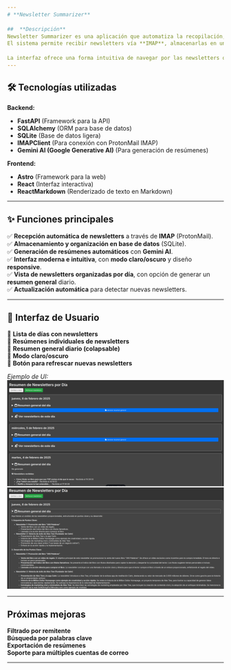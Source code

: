 ```yaml
---
# **Newsletter Summarizer**

##  **Descripción**
Newsletter Summarizer es una aplicación que automatiza la recopilación, almacenamiento y análisis de newsletters.
El sistema permite recibir newsletters vía **IMAP**, almacenarlas en una base de datos, y generar **resúmenes automáticos** utilizando **Gemini AI**.

La interfaz ofrece una forma intuitiva de navegar por las newsletters organizadas por día, con opciones para visualizar y generar resúmenes.
---
```


## 🛠 **Tecnologías utilizadas**

**Backend:**

- **FastAPI** (Framework para la API)
- **SQLAlchemy** (ORM para base de datos)
- **SQLite** (Base de datos ligera)
- **IMAPClient** (Para conexión con ProtonMail IMAP)
- **Gemini AI (Google Generative AI)** (Para generación de resúmenes)

**Frontend:**

- **Astro** (Framework para la web)
- **React** (Interfaz interactiva)
- **ReactMarkdown** (Renderizado de texto en Markdown)

---

## ✨ **Funciones principales**

✅ **Recepción automática de newsletters** a través de **IMAP** (ProtonMail).  
✅ **Almacenamiento y organización en base de datos** (SQLite).  
✅ **Generación de resúmenes automáticos** con **Gemini AI**.  
✅ **Interfaz moderna e intuitiva**, con **modo claro/oscuro** y diseño **responsive**.  
✅ **Vista de newsletters organizadas por día**, con opción de generar un **resumen general** diario.  
✅ **Actualización automática** para detectar nuevas newsletters.

---

## 🎨 **Interfaz de Usuario**

📌 **Lista de días con newsletters**  
📌 **Resúmenes individuales de newsletters**  
📌 **Resumen general diario (colapsable)**  
📌 **Modo claro/oscuro**  
📌 **Botón para refrescar nuevas newsletters**

_Ejemplo de UI:_  
![UI Preview](./static/screenshot_07022025_133748.jpg)
![UI Preview](./static/screenshot_07022025_134020.jpg)

---

## **Próximas mejoras**

**Filtrado por remitente**  
**Búsqueda por palabras clave**  
**Exportación de resúmenes**  
**Soporte para múltiples cuentas de correo**

---
